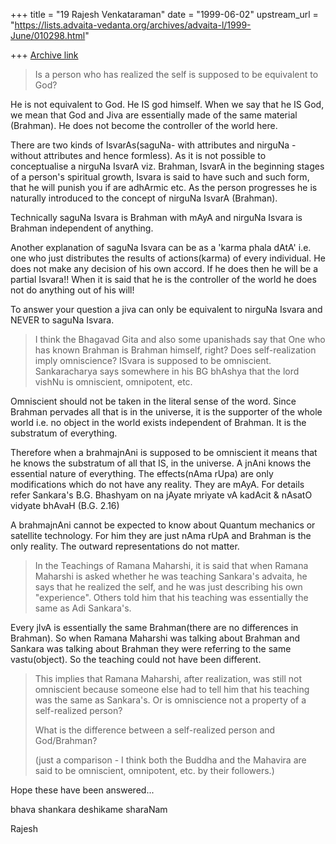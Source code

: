 +++
title = "19 Rajesh Venkataraman"
date = "1999-06-02"
upstream_url = "https://lists.advaita-vedanta.org/archives/advaita-l/1999-June/010298.html"

+++
[Archive link](https://lists.advaita-vedanta.org/archives/advaita-l/1999-June/010298.html)

>
> Is a person who has realized the self is supposed to be equivalent
> to God?

He is not equivalent to God. He IS god himself. When we say that he IS God,
we
mean that God and Jiva are essentially made of the same material (Brahman).
He
does not become the controller of the world here.

There are two kinds of IsvarAs(saguNa- with attributes and nirguNa - without
attributes and hence formless). As it is not possible to conceptualise a
nirguNa IsvarA
viz. Brahman, IsvarA in the beginning stages of a person's spiritual growth,
Isvara is said to
have such and such form, that he will punish you if are adhArmic etc. As the
person
progresses he is naturally introduced to the concept of nirguNa IsvarA
(Brahman).

Technically saguNa Isvara is Brahman with mAyA and nirguNa Isvara is Brahman
independent of anything.

Another explanation of saguNa Isvara can be as a 'karma phala dAtA' i.e. one
who
just distributes the results of actions(karma) of every individual. He does
not make
any decision of his own accord. If he does then he will be a partial
Isvara!!
When it is said that he is the controller of the world he does not do
anything out of his
will!

To answer your question a jiva can only be equivalent to nirguNa Isvara and
NEVER to
saguNa Isvara.

> I think the Bhagavad Gita and also some upanishads say that One
> who has known Brahman is Brahman himself, right? Does self-realization
> imply omniscience? ISvara is supposed to be omniscient. Sankaracharya says
> somewhere in his BG bhAshya that the lord vishNu is omniscient,
> omnipotent, etc.

Omniscient should not be taken in the literal sense of the word. Since
Brahman pervades
all that is in the universe, it is the supporter of the whole world i.e. no
object in the world
exists independent of Brahman. It is the substratum of everything.

Therefore when a brahmajnAni is supposed to be omniscient it means that he
knows the
substratum of all that IS, in the universe. A jnAni knows the essential
nature of
everything. The effects(nAma rUpa) are only modifications
which do not have any reality. They are mAyA. For details refer Sankara's
B.G. Bhashyam
on na jAyate mriyate vA kadAcit & nAsatO vidyate bhAvaH (B.G. 2.16)

A brahmajnAni cannot be expected to know about Quantum mechanics or
satellite technology.
For him they are just nAma rUpA and Brahman is the only reality. The outward
representations do not matter.

>
> In the Teachings of Ramana Maharshi, it is said that when Ramana
> Maharshi is asked whether he was teaching Sankara's advaita, he says that
> he realized the self, and he was just describing his own "experience".
> Others told him that his teaching was essentially the same as Adi
> Sankara's.

Every jIvA is essentially the same Brahman(there are no differences in
Brahman).
So when Ramana Maharshi was talking about Brahman and Sankara was talking
about Brahman they were referring to the same vastu(object). So the teaching
could not
have been different.

>
>  This implies that Ramana Maharshi, after realization, was still
> not omniscient because someone else had to tell him that his teaching was
> the same as Sankara's. Or is omniscience not a property of a self-realized
> person?
>
> What is the difference between a self-realized person and God/Brahman?
>
> (just a comparison - I think both the Buddha and the Mahavira are said to
> be omniscient, omnipotent, etc. by their followers.)
>

Hope these have been answered...

bhava shankara deshikame sharaNam

Rajesh

